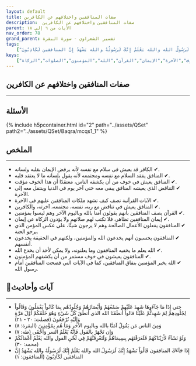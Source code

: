 ```yaml
---
layout: default
title: صفات المنافقين واختلافهم عن الكافرين
description:  صفات المنافقين واختلافهم عن الكافرين
parent: الأيات من ٦ إلي ١٨
nav_order: 78
grand_parent: تفسير الشعراوي - سورة البقرة
tags: 
    ["حتى إِذَا مَا جَآءُوهَا شَهِدَ عَلَيْهِمْ سَمْعُهُمْ وَأَبْصَارُهُمْ وَجُلُودُهُم بِمَا كَانُواْ يَعْمَلُونَ وَقَالُواْ لِجُلُودِهِمْ لِمَ شَهِدتُّمْ عَلَيْنَا قالوا أَنطَقَنَا الله الذي أَنطَقَ كُلَّ شَيْءٍ وَهُوَ خَلَقَكُمْ أَوَّلَ مَرَّةٍ وَإِلَيْهِ تُرْجَعُونَ","وَمِنَ الناس مَن يَقُولُ آمَنَّا بالله وباليوم الآخر وَمَا هُم بِمُؤْمِنِينَ","وَإِن تَجْهَرْ بالقول فَإِنَّهُ يَعْلَمُ السر وَأَخْفَى","وَلَوْ نَشَآءُ لأَرَيْنَاكَهُمْ فَلَعَرَفْتَهُم بِسِيمَاهُمْ وَلَتَعْرِفَنَّهُمْ فِي لَحْنِ القول والله يَعْلَمُ أَعْمَالَكُمْ","إِذَا جَآءَكَ المنافقون قَالُواْ نَشْهَدُ إِنَّكَ لَرَسُولُ الله والله يَعْلَمُ إِنَّكَ لَرَسُولُهُ والله يَشْهَدُ إِنَّ المنافقين لَكَاذِبُونَ"]
keys:
    ["المنافقون","التناقض","الخوف","الآخرة","الإيمان","القرآن","الله","المؤمنون","الصلوات","الزكاة"]
---
```

## ‏صفات المنافقين واختلافهم عن الكافرين
***
## الأسئلة 
{% include h5pcontainer.html id="2" path="../assets/QSet" path2="../assets/QSet/Baqra/mcqs1_1" %}
## الملخص
***
- ‏✔ الكافر قد يعيش في سلام مع نفسه لأنه يرفض الإيمان بقلبه ولسانه. 
- ‏✔ المنافق يفقد السلام مع نفسه ومجتمعه لأنه يقول بلسانه ما لا يعتقد قلبه. 
- ‏✔ المنافق يعيش في خوف من أن يكشفه الناس، معتقدًا أن هذا الخوف مؤقت. 
- ‏✔ التناقض الذي يعيشه المنافق يبقى معه حتى آخر يوم في الدنيا وينتقل معه إلى الآخرة. 
- ‏✔ الآيات القرآنية تصف كيف تشهد ملكات المنافقين عليهم في الآخرة. 
- ‏✔ المنافق يعيش في تناقض مع ربه، نفسه، مجتمعه، آخرته، والكافرين. 
- ‏✔ القرآن يصف المنافقين بأنهم يقولون آمنا بالله وباليوم الآخر وهم ليسوا بمؤمنين. 
- ‏✔ إيمان المنافقين تظاهر، فلا تكتب لهم صلاتهم ولا يؤدون الزكاة عن إيمان. 
- ‏✔ المنافقون يفعلون الأعمال الصالحة وهم لا يرجون شيئًا، على عكس المؤمن الذي يرجو الجنة. 
- ‏✔ المنافقون يحسبون أنهم يخدعون الله والمؤمنين، ولكنهم في الحقيقة يخدعون أنفسهم. 
- ‏✔ الله يعلم ما يخفيه المنافقون وما يعلنونه، ولا يمكن لأحد أن يخدع الله. 
- ‏✔ المنافقون يعيشون في خوف مستمر من أن يكشفهم المؤمنون. 
- ‏✔ الله يخبر المؤمنين بنفاق المنافقين، كما في الآيات التي فضحت المنافقين أمام رسول الله. 

## 📜آيات وأحاديث
***
- ‏حتى إِذَا مَا جَآءُوهَا شَهِدَ عَلَيْهِمْ سَمْعُهُمْ وَأَبْصَارُهُمْ وَجُلُودُهُم بِمَا كَانُواْ يَعْمَلُونَ وَقَالُواْ لِجُلُودِهِمْ لِمَ شَهِدتُّمْ عَلَيْنَا قالوا أَنطَقَنَا الله الذي أَنطَقَ كُلَّ شَيْءٍ وَهُوَ خَلَقَكُمْ أَوَّلَ مَرَّةٍ وَإِلَيْهِ تُرْجَعُونَ (فصلت: ٢٠ - ٢١)
- ‏وَمِنَ الناس مَن يَقُولُ آمَنَّا بالله وباليوم الآخر وَمَا هُم بِمُؤْمِنِينَ (البقرة: ٨)
- ‏وَإِن تَجْهَرْ بالقول فَإِنَّهُ يَعْلَمُ السر وَأَخْفَى (طه: ٧)
- ‏وَلَوْ نَشَآءُ لأَرَيْنَاكَهُمْ فَلَعَرَفْتَهُم بِسِيمَاهُمْ وَلَتَعْرِفَنَّهُمْ فِي لَحْنِ القول والله يَعْلَمُ أَعْمَالَكُمْ (محمد: ٣٠)
- ‏إِذَا جَآءَكَ المنافقون قَالُواْ نَشْهَدُ إِنَّكَ لَرَسُولُ الله والله يَعْلَمُ إِنَّكَ لَرَسُولُهُ والله يَشْهَدُ إِنَّ المنافقين لَكَاذِبُونَ (المنافقون: ١)

